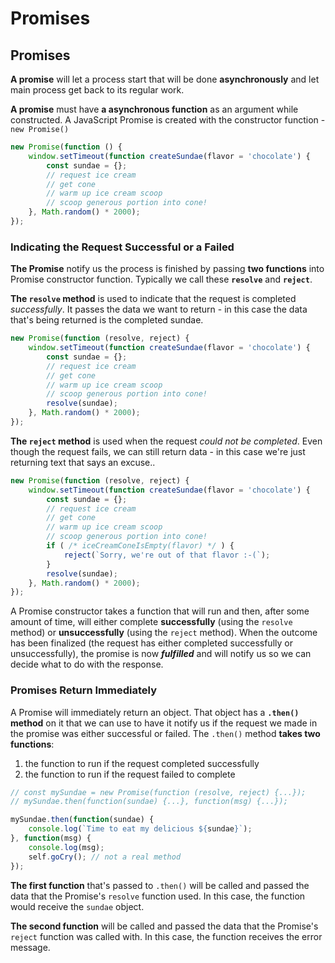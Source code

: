 # Promises

## Promises <a id="promises"></a>

**A promise** will let a process start that will be done **asynchronously** and let main process get back to its regular work.

**A promise** must have **a asynchronous function** as an argument while constructed. A JavaScript Promise is created with the constructor function - `new Promise()`

```javascript
new Promise(function () {
    window.setTimeout(function createSundae(flavor = 'chocolate') {
        const sundae = {};
        // request ice cream
        // get cone
        // warm up ice cream scoop
        // scoop generous portion into cone!
    }, Math.random() * 2000);
});
```

### Indicating the Request Successful  or a Failed <a id="indicated-a-successful-request-or-a-failed-request"></a>

**The Promise** notify us the process is finished by passing **two functions** into Promise constructor function. Typically we call these **`resolve`** and **`reject`**.

**The `resolve` method** is used to indicate that the request is completed _successfully_. It passes the data we want to return - in this case the data that's being returned is the completed sundae. 

```javascript
new Promise(function (resolve, reject) {
    window.setTimeout(function createSundae(flavor = 'chocolate') {
        const sundae = {};
        // request ice cream
        // get cone
        // warm up ice cream scoop
        // scoop generous portion into cone!
        resolve(sundae);
    }, Math.random() * 2000);
});
```

**The `reject` method** is used when the request _could not be completed_. Even though the request fails, we can still return data - in this case we're just returning text that says an excuse..

```javascript
new Promise(function (resolve, reject) {
    window.setTimeout(function createSundae(flavor = 'chocolate') {
        const sundae = {};
        // request ice cream
        // get cone
        // warm up ice cream scoop
        // scoop generous portion into cone!
        if ( /* iceCreamConeIsEmpty(flavor) */ ) {
            reject(`Sorry, we're out of that flavor :-(`);
        }
        resolve(sundae);
    }, Math.random() * 2000);
});
```

A Promise constructor takes a function that will run and then, after some amount of time, will either complete **successfully** \(using the `resolve` method\) or **unsuccessfully** \(using the `reject` method\). When the outcome has been finalized \(the request has either completed successfully or unsuccessfully\), the promise is now _**fulfilled**_ and will notify us so we can decide what to do with the response.

### Promises Return Immediately <a id="promises-return-immediately"></a>

A Promise will immediately return an object. That object has a **`.then()` method** on it that we can use to have it notify us if the request we made in the promise was either successful or failed. The `.then()` method **takes two functions**:

1. the function to run if the request completed successfully
2. the function to run if the request failed to complete

```javascript
// const mySundae = new Promise(function (resolve, reject) {...});
// mySundae.then(function(sundae) {...}, function(msg) {...});

mySundae.then(function(sundae) {
    console.log(`Time to eat my delicious ${sundae}`);
}, function(msg) {
    console.log(msg);
    self.goCry(); // not a real method
});
```

**The first function** that's passed to `.then()` will be called and passed the data that the Promise's `resolve` function used. In this case, the function would receive the `sundae` object. 

**The second function** will be called and passed the data that the Promise's `reject` function was called with. In this case, the function receives the error message.

